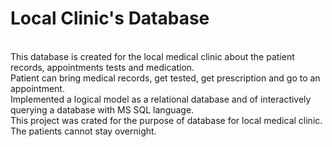 # Local Clinic's Database
<br/> 
This database is created for the local medical clinic about the patient records, appointments tests and medication. <br/>
Patient can bring medical records, get tested, get prescription and go to an appointment. <br/>
Implemented a logical model as a relational database and of interactively querying a database with MS SQL language. <br/>
This project was crated for the purpose of database for local medical clinic. The patients cannot stay overnight.<br/> 
<br/> 
